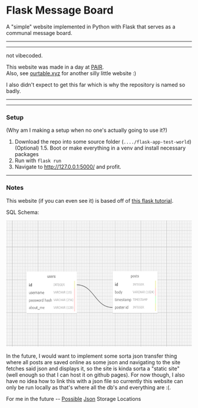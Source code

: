 # Flask Message Board

A "simple" website implemented in Python with Flask that serves as a communal message board.

---
---

not vibecoded.    

This website was made in a day at [PAIR](https://pair.camp).           
Also, see [ourtable.xyz](https://ourtable.xyz/) for another silly little website :)

I also didn't expect to get this far which is why the repository is named so badly.

---
---

### Setup
(Why am I making a setup when no one's actually going to use it?)

1. Download the repo into some source folder (`..../flask-app-test-world`)      
(Optional) 1.5. Boot or make everything in a venv and install necessary packages       
2. Run with `flask run`
3. Navigate to http://127.0.0.1:5000/ and profit.


---

### Notes

This website (if you can even see it) is based off of [this flask tutorial](https://blog.miguelgrinberg.com/post/the-flask-mega-tutorial-part-i-hello-world).

SQL Schema: 

<img alt="the SQL Schema you can't see" src="assets/sql_schema.png" width="640" height="341">


In the future, I would want to implement some sorta json transfer thing where all posts are saved online as some json and navigating to the site fetches said json and displays it, so the site is kinda sorta a "static site" (well enough so that I can host it on github pages). For now though, I also have no idea how to link this with a json file so currently this website can only be run locally as that's where all the db's and everything are :(.      

For me in the future -- [Possible](https://www.jsonstorage.net/) [Json](https://jsonsilo.com/) Storage Locations
